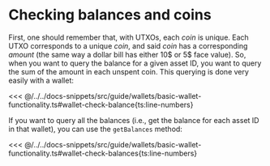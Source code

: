 # Checking balances and coins

First, one should remember that, with UTXOs, each _coin_ is unique. Each UTXO corresponds to a unique _coin_, and said _coin_ has a corresponding _amount_ (the same way a dollar bill has either 10$ or 5$ face value). So, when you want to query the balance for a given asset ID, you want to query the sum of the amount in each unspent coin. This querying is done very easily with a wallet:

<<< @/../../docs-snippets/src/guide/wallets/basic-wallet-functionality.ts#wallet-check-balance{ts:line-numbers}

If you want to query all the balances (i.e., get the balance for each asset ID in that wallet), you can use the `getBalances` method:

<<< @/../../docs-snippets/src/guide/wallets/basic-wallet-functionality.ts#wallet-check-balances{ts:line-numbers}
